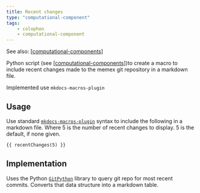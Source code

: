 ```yaml
---
title: Recent changes
type: "computational-component"
tags: 
    - colophon
    - computational-component
---
```


See also: [[computational-components]]

Python script (see [[computational-components]])to create a macro to include recent changes made to the memex git repository in a markdown file.

Implemented use `mkdocs-macros-plugin`

## Usage

Use standard [`mkdocs-macros-plugin`](https://mkdocs-macros-plugin.readthedocs.io/en/latest/) syntax to include the following in a markdown file. Where 5 is the number of recent changes to display. 5 is the default, if none given.

```markdown
{{ recentChanges(5) }}
```

## Implementation

Uses the Python [`GitPython`](https://gitpython.readthedocs.io/en/stable/) library to query git repo for most recent commits. Converts that data structure into a markdown table.


[//begin]: # "Autogenerated link references for markdown compatibility"
[computational-components]: computational-components "Computational components"
[//end]: # "Autogenerated link references"